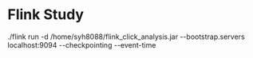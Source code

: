# Flink Study

./flink run -d /home/syh8088/flink_click_analysis.jar --bootstrap.servers localhost:9094 --checkpointing --event-time